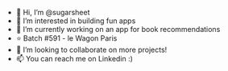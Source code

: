 - 👋 Hi, I’m @sugarsheet
- 👀 I’m interested in building fun apps
- 🌱 I’m currently working on an app for book recommendations
- :star: Batch #591 - le Wagon Paris 
- 💞️ I’m looking to collaborate on more projects!
- 📫 You can reach me on Linkedin :)

<!---
sugarsheet/sugarsheet is a ✨ special ✨ repository because its `README.md` (this file) appears on your GitHub profile.
You can click the Preview link to take a look at your changes.
--->
